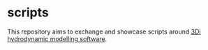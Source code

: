 # scripts
This repository aims to exchange and showcase scripts around [3Di hydrodynamic
modelling software](http://www.3diwatermanagement.com/).
